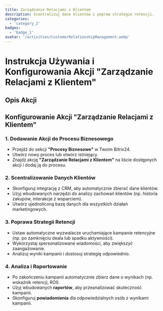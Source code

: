 ```yaml
---
title: Zarządzanie Relacjami z Klientem
description: Scentralizuj dane klientów i popraw strategie retencji.
categories: 
  - 'category_2'
badges: 
  - 'badge_1'
avatar: '/activities/CustomerRelationshipManagement.webp'
---
```


# Instrukcja Używania i Konfigurowania Akcji "Zarządzanie Relacjami z Klientem"

## Opis Akcji

## **Konfigurowanie Akcji "Zarządzanie Relacjami z Klientem"**

### 1. Dodawanie Akcji do Procesu Biznesowego
- Przejdź do sekcji **"Procesy Biznesowe"** w Twoim Bitrix24.
- Utwórz nowy proces lub otwórz istniejący.
- Znajdź akcję **"Zarządzanie Relacjami z Klientem"** na liście dostępnych akcji i dodaj ją do procesu.

### 2. Scentralizowanie Danych Klientów
- Skonfiguruj integrację z CRM, aby automatycznie zbierać dane klientów.
- Użyj wbudowanych narzędzi do analizy zachowań klientów (np. historia zakupów, interakcje z wsparciem).
- Utwórz ujednoliconą bazę danych dla wszystkich działań marketingowych.

### 3. Poprawa Strategii Retencji
- Ustaw automatyczne wyzwalacze uruchamiające kampanie retencyjne (np. po zamknięciu deala lub spadku aktywności).
- Wykorzystaj spersonalizowane wiadomości, aby zwiększyć zaangażowanie.
- Analizuj wyniki kampanii i dostosuj strategię odpowiednio.

### 4. Analiza i Raportowanie
- Po zakończeniu kampanii automatycznie zbierz dane o wynikach (np. wskaźnik retencji, ROI).
- Użyj wbudowanych **raportów**, aby przeanalizować skuteczność kampanii.
- Skonfiguruj **powiadomienia** dla odpowiedzialnych osób z wynikami kampanii.